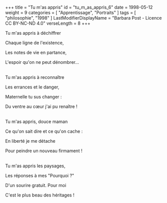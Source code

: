 +++
title = "Tu m'as appris"
id = "tu_m_as_appris_6"
date = 1998-05-12
weight = 9
categories = [ "Apprentissage", "Portraits" ]
tags = [ "philosophie", "1998" ]
LastModifierDisplayName = "Barbara Post - Licence CC BY-NC-ND 4.0"
verseLength = 8
+++

Tu m'as appris à déchiffrer

Chaque ligne de l'existence,

Les notes de vie en partance,

L'espoir qu'on ne peut dénombrer...

 \
Tu m'as appris à reconnaître

Les errances et le danger,

Maternelle tu sus changer :

Du ventre au cœur j'ai pu renaître !

 \
Tu m'as appris, douce maman

Ce qu'on sait dire et ce qu'on cache :

En liberté je me détache

Pour peindre un nouveau firmament !

 \
Tu m'as appris les paysages,

Les réponses à mes "Pourquoi ?"

D'un sourire gratuit. Pour moi

C'est le plus beau des héritages !
